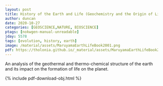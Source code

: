 ```yaml
---
layout: post
title: History of the Earth and Life (Geochemistry and the Origin of Life)
author: duncan
date: 2020-10-27
categories: [GEOSCIENCE,NATURE, BIOSCIENCE]
ptags: [nokwgen-manual-unreadable]
jday: 5578
tags: [evolution, history, earth]
image: /material/assets/MaruyamaEarthLifeBook2001.png
pdf: https://tholonia.github.io/_material/assets/MaruyamaEarthLifeBook2001.pdf
---
```


An analysis of the geothermal and thermo-chemical structure of the earth and its impact on the formation of life on the planet.  

<!--more-->

{% include pdf-download-obj.html %}
